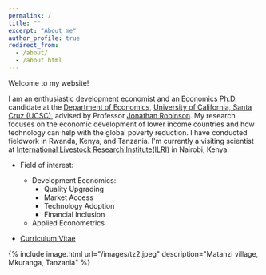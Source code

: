 ```yaml
---
permalink: /
title: ""
excerpt: "About me"
author_profile: true
redirect_from: 
  - /about/
  - /about.html
---
```








Welcome to my website! 


I am an enthusiastic development economist and an Economics Ph.D. candidate at the [Department of Economics](https://economics.ucsc.edu/), [University of California, Santa Cruz (UCSC)](https://www.ucsc.edu/), advised by Professor [Jonathan Robinson](https://people.ucsc.edu/~jmrtwo/). My research focuses on the economic development of lower income countries and how technology can help with the global poverty reduction. I have conducted fieldwork in Rwanda, Kenya, and Tanzania. I'm currently a visiting scientist at [International Livestock Research Institute(ILRI)](https://www.ilri.org/) in Nairobi, Kenya.


* Field of interest: 
	* Development Economics: 
		* Quality Upgrading
		* Market Access
		* Technology Adoption
		* Financial Inclusion
	* Applied Econometrics

* [Curriculum Vitae](/files/CV_GuanghongXu.pdf)


{% include image.html url="/images/tz2.jpeg" description="Matanzi village, Mkuranga, Tanzania" %}
